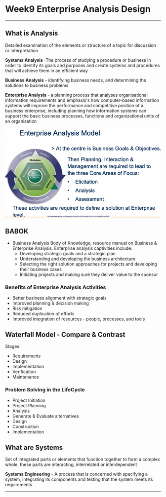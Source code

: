 # Week9 Enterprise Analysis Design

---

## What is Analysis

Detailed examination of the elements or structure of a topic for discussion or interpretation

**Systems Analysis** -The process of studying a procedure or business in order to identify its goals and purposes and create systems and procedures that will achieve them in an efficient way

**Business Analysis** - identifying business needs, and determining the solutions to
business problems

**Enterprise Analysis** - a planning process that
analyses organisational information requirements
and emphasis's how computer-based information
systems will improve the performance and
competitive position of a business enterprise,
including planning how information systems can
support the basic business processes, functions and
organizational units of an organization

![enterprise-analysis-model](images/enterprise-analysis-model.png)

## BABOK

- Business Analysis Body of Knowledge, resource manual on Business & Enterprise Analysis. Enterprise analysis captivities include:
  - Developing strategic goals and a strategic plan
  - Understanding and developing the business architecture
  - Selecting the right solution approaches for projects and developing their business cases
  - Initiating projects and making sure they deliver value to the sponsor

### Benefits of Enterprise Analysis Activities

- Better business alignment with strategic goals
- Improved planning & decision making
- Risk mitigation
- Reduced duplication of efforts
- Improved integration of resources - people,
  processes, and tools

## Waterfall Model - Compare & Contrast

Stages:

- Requirements
- Design
- Implementation
- Verification
- Maintenance

### Problem Solving in the LifeCycle

- Project Initiation
- Project Planning
- Analysis
- Generate & Evaluate alternatives
- Design
- Construction
- Implementation

## What are Systems

Set of integrated parts or elements that function together to form a complex whole, these parts are interacting, interrelated or interdependent

**Systems Engineering** - A process that is concerned with specifying a system, integrating its components and testing that the system meets its requirements

---

